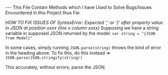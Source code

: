 --- This File Contain Methods which I have Used to Solve Bugs/Issues Encountered in this Project thus Far.

*HOW TO FIX ISSUES OF SyntaxError: Expected ',' or '}' after property value in JSON at position xxxx (line x column xxxx)*
Supposing we have a string variable in supposed JSON returned by the model:
```var string = "{JSON from Model}"```

In some cases, simply running ```JSON.parse(string)``` throws the kind of error in the heading above.
To fix this, do this instead => 
```JSON.parse(JSON.stringify(string))```

This accurately, without errors, parse the JSON.
